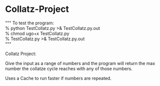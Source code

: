 Collatz-Project
===============

"""
To test the program:   
    % python TestCollatz.py >& TestCollatz.py.out   
    % chmod ugo+x TestCollatz.py   
    % TestCollatz.py >& TestCollatz.py.out   
"""

Collatz Project: 

Give the input as a range of numbers and the program will return the max number
the collatze cycle reaches with any of those numbers.

Uses a Cache to run faster if numbers are repeated.

